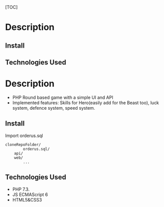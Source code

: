 [TOC]
# Description
## Install
## Technologies Used

# Description

- PHP Round based game with a simple UI and API
- Implemented features: Skills for Hero(easily add for the Beast too), luck system, defence system, speed system.

## Install
Import orderus.sql

  	cloneRepoFolder/
            orderus.sql/
	    api/
	    web/
            ...
## Technologies Used
- PHP 7.3.
- JS ECMAScript 6
- HTML5&CSS3

